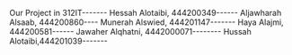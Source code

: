 Our Project in 312IT-------
Hessah Alotaibi, 444200349------
Aljawharah Alsaab, 444200860----
Munerah Alswied, 444201147-------
Haya Alajmi, 444200581------
Jawaher Alqhatni, 4442000071--------
Hussah Alotaibi,444201039-------
